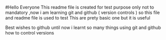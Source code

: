 #Hello Everyone 
This readme file is created for test purpose only not to mandatory ,now i am learning git and github ( version controls ) so this file and readme file is used to test
This are prety basic one but it is useful


Best wishes to github until now i learnt so many things using git and github how to control versions
